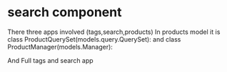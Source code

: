 # search component

There three apps involved (tags,search,products)
In products model it is
class ProductQuerySet(models.query.QuerySet):
and
class ProductManager(models.Manager):

And Full tags and search app
